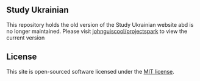 ## Study Ukrainian

This repository holds the old version of the Study Ukrainian website abd is no longer maintained.  Please visit [johnguiscool/projectspark](https://github.com/johnguiscool/projectspark) to view the current version

## License

This site is open-sourced software licensed under the [MIT license](http://opensource.org/licenses/MIT).

